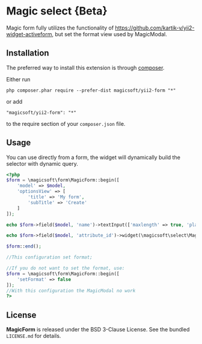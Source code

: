 Magic select {Beta}
============
Magic form fully utilizes the functionality of https://github.com/kartik-v/yii2-widget-activeform, but set the format view used by MagicModal.

Installation
------------

The preferred way to install this extension is through [composer](http://getcomposer.org/download/).

Either run

```
php composer.phar require --prefer-dist magicsoft/yii2-form "*"
```

or add

```
"magicsoft/yii2-form": "*"
```

to the require section of your `composer.json` file.

Usage
-----

You can use directly from a form, the widget will dynamically build the selector with dynamic query.

```php
<?php
$form = \magicsoft\form\MagicForm::begin([
    'model' => $model,
    'optionsView' => [
        'title' => 'My form',
        'subTitle' => 'Create'    
    ]
]);

echo $form->field($model, 'name')->textInput(['maxlength' => true, 'placeholder' => 'Name']);

echo $form->field($model, 'attribute_id')->widget(\magicsoft\select\MagicSelect::className(), []);

$form::end();

//This configuration set format;

//If you do not want to set the format, use:
$form = \magicsoft\form\MagicForm::begin([
    'setFormat' => false
]);
//With this configuration the MagicModal no work
?>
```

## License

**MagicForm** is released under the BSD 3-Clause License. See the bundled `LICENSE.md` for details.